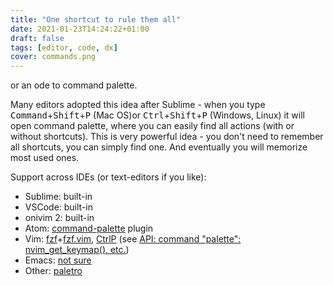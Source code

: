 ```yaml
---
title: "One shortcut to rule them all"
date: 2021-01-23T14:24:22+01:00
draft: false
tags: [editor, code, dx]
cover: commands.png
---
```


or an ode to command palette.



Many editors adopted this idea after Sublime - when you type <kbd>Command</kbd>+<kbd>Shift</kbd>+<kbd>P</kbd> (Mac OS)or <kbd>Ctrl</kbd>+<kbd>Shift</kbd>+<kbd>P</kbd> (Windows, Linux) it will open command palette, where you can easily find all actions (with or without shortcuts). This is very powerful idea - you don't need to remember all shortcuts, you can simply find one. And eventually you will memorize most used ones.

Support across IDEs (or text-editors if you like):

- Sublime: built-in
- VSCode: built-in
- onivim 2: built-in
- Atom: [command-palette](https://github.com/atom/command-palette) plugin
- Vim: [fzf](https://github.com/junegunn/fzf)+[fzf.vim](https://github.com/junegunn/fzf.vim), [CtrlP](https://github.com/dbeecham/ctrlp-commandpalette.vim) (see [API: command "palette": nvim_get_keymap(), etc.](https://github.com/neovim/neovim/issues/6240))
- Emacs: [not sure](https://emacs.stackexchange.com/questions/27628/is-there-sublime-text-style-command-palette-in-emacs)
- Other: [paletro](https://appmakes.io/paletro)
